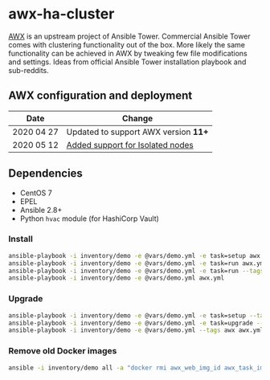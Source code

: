 # awx-ha-cluster

[AWX](https://github.com/ansible/awx) is an upstream project of Ansible Tower. Commercial Ansible Tower comes with clustering functionality out of the box. More likely the same functionality can be achieved in AWX by tweaking few file modifications and settings. Ideas from  official Ansible Tower installation playbook and sub-reddits.

## AWX configuration and deployment

|Date|Change|
|---|---|
|2020 04 27|Updated to support AWX version __11+__|
|2020 05 12|[Added support for Isolated nodes](/blob/master/ISOLATED.md)|

## Dependencies

- CentOS 7
- EPEL
- Ansible 2.8+
- Python `hvac` module (for HashiCorp Vault)

### Install

```bash
ansible-playbook -i inventory/demo -e @vars/demo.yml -e task=setup awx.yml
ansible-playbook -i inventory/demo -e @vars/demo.yml -e task=run awx.yml --skip-tags awx
ansible-playbook -i inventory/demo -e @vars/demo.yml -e task=run --tags awx --limit primary_awx_node awx.yml
ansible-playbook -i inventory/demo -e @vars/demo.yml awx.yml
```

### Upgrade

```bash
ansible-playbook -i inventory/demo -e @vars/demo.yml -e task=setup --tags awx awx.yml
ansible-playbook -i inventory/demo -e @vars/demo.yml -e task=upgrade --tags awx awx.yml
ansible-playbook -i inventory/demo -e @vars/demo.yml --tags awx awx.yml
```

### Remove old Docker images

```bash
ansible -i inventory/demo all -a "docker rmi awx_web_img_id awx_task_img_id"
```

